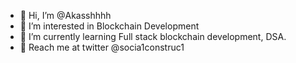 - 👋 Hi, I’m @Akasshhhh
- 👀 I’m interested in Blockchain Development
- 🌱 I’m currently learning Full stack blockchain development, DSA.
- 💞️ Reach me at twitter @socia1construc1

<!---
Akasshhhh/Akasshhhh is a ✨ special ✨ repository because its `README.md` (this file) appears on your GitHub profile.
You can click the Preview link to take a look at your changes.
--->

